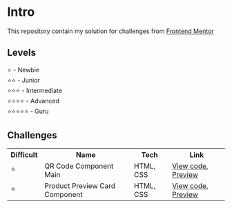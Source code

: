# Intro
This repository contain my solution for challenges from [Frontend Mentor](https://www.frontendmentor.io/)

## Levels
⭐ - Newbie <br>
⭐⭐ - Junior <br>
⭐⭐⭐ - Intermediate <br> 
⭐⭐⭐⭐ - Advanced <br>
⭐⭐⭐⭐⭐ - Guru <br>

## Challenges
   <table>
    <tr>
        <th>Difficult</th>
        <th>Name</th>
        <th>Tech</th>
        <th>Link</th>
    </tr>
    <tr>
        <td>⭐</td>
        <td>QR Code Component Main</td>
        <td>HTML, CSS</td>
        <td><a href="https://github.com/rafaelmarquesRM/frontend-mentor/tree/main/qr-code-component-main">View code</a>, <a href="https://rafaelmarquesrm-frontend-mentor.netlify.app/qr-code-component-main/">Preview</a></td>
    </tr>
    <tr>
        <td>⭐</td>
        <td>Product Preview Card Component</td>
        <td>HTML, CSS</td>
        <td><a href="https://github.com/rafaelmarquesRM/frontend-mentor/tree/main/product-preview-card-component">View code</a>, <a href="https://rafaelmarquesrm-frontend-mentor.netlify.app/product-preview-card-component/">Preview</a></td>
    </tr>
   </table>
